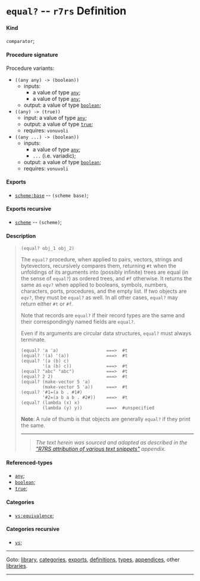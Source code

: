 

<a id='definition__r7rs__equal_3f'></a>

# `equal?` -- `r7rs` Definition


<a id='definition__r7rs__equal_3f__kind'></a>

#### Kind

`comparator`;


<a id='definition__r7rs__equal_3f__procedure-signature'></a>

#### Procedure signature

Procedure variants:
 * `((any any) -> (boolean))`
   * inputs:
     * a value of type [`any`](../../r7rs/types/any.md#type__r7rs__any);
     * a value of type [`any`](../../r7rs/types/any.md#type__r7rs__any);
   * output: a value of type [`boolean`](../../r7rs/types/boolean.md#type__r7rs__boolean);
 * `((any) -> (true))`
   * input: a value of type [`any`](../../r7rs/types/any.md#type__r7rs__any);
   * output: a value of type [`true`](../../r7rs/types/true.md#type__r7rs__true);
   * requires: `vonuvoli`
 * `((any ...) -> (boolean))`
   * inputs:
     * a value of type [`any`](../../r7rs/types/any.md#type__r7rs__any);
     * `...` (i.e. variadic);
   * output: a value of type [`boolean`](../../r7rs/types/boolean.md#type__r7rs__boolean);
   * requires: `vonuvoli`


<a id='definition__r7rs__equal_3f__exports'></a>

#### Exports

 * [`scheme:base`](../../r7rs/exports/scheme_3a_base.md#export__r7rs__scheme_3a_base) -- `(scheme base)`;


<a id='definition__r7rs__equal_3f__exports-recursive'></a>

#### Exports recursive

 * [`scheme`](../../r7rs/exports/scheme.md#export__r7rs__scheme) -- `(scheme)`;


<a id='definition__r7rs__equal_3f__description'></a>

#### Description

> ````
> (equal? obj_1 obj_2)
> ````
> 
> 
> The `equal?` procedure, when applied to pairs, vectors, strings and
> bytevectors, recursively compares them, returning `#t` when the
> unfoldings of its arguments into (possibly infinite) trees are equal
> (in the sense of `equal?`)
> as ordered trees, and `#f` otherwise.  It returns the same as
> `eqv?` when applied to booleans, symbols, numbers, characters,
> ports, procedures, and the empty list.  If two objects are `eqv?`,
> they must be `equal?` as well.  In all other cases, `equal?`
> may return either `#t` or `#f`.
> 
> Note that records are `equal?` if their record types are the same
> and their correspondingly named fields are `equal?`.
> 
> Even if its arguments are
> circular data structures, `equal?` must always terminate.
> 
> 
> ````
> (equal? 'a 'a)                  ===>  #t
> (equal? '(a) '(a))              ===>  #t
> (equal? '(a (b) c)
>         '(a (b) c))             ===>  #t
> (equal? "abc" "abc")            ===>  #t
> (equal? 2 2)                    ===>  #t
> (equal? (make-vector 5 'a)
>         (make-vector 5 'a))     ===>  #t
> (equal? '#1=(a b . #1#)
>         '#2=(a b a b . #2#))    ===>  #t
> (equal? (lambda (x) x)
>         (lambda (y) y))         ===>  #unspecified
> ````
> 
> 
> **Note**:  A rule of thumb is that objects are generally `equal?` if they print
> the same.
> 
> 
> ----
> > *The text herein was sourced and adapted as described in the ["R7RS attribution of various text snippets"](../../r7rs/appendices/attribution.md#appendix__r7rs__attribution) appendix.*


<a id='definition__r7rs__equal_3f__referenced-types'></a>

#### Referenced-types

 * [`any`](../../r7rs/types/any.md#type__r7rs__any);
 * [`boolean`](../../r7rs/types/boolean.md#type__r7rs__boolean);
 * [`true`](../../r7rs/types/true.md#type__r7rs__true);


<a id='definition__r7rs__equal_3f__categories'></a>

#### Categories

 * [`vs:equivalence`](../../r7rs/categories/vs_3a_equivalence.md#category__r7rs__vs_3a_equivalence);


<a id='definition__r7rs__equal_3f__categories-recursive'></a>

#### Categories recursive

 * [`vs`](../../r7rs/categories/vs.md#category__r7rs__vs);

----

Goto: [library](../../r7rs/_index.md#library__r7rs), [categories](../../r7rs/categories/_index.md#toc__r7rs__categories), [exports](../../r7rs/exports/_index.md#toc__r7rs__exports), [definitions](../../r7rs/definitions/_index.md#toc__r7rs__definitions), [types](../../r7rs/types/_index.md#toc__r7rs__types), [appendices](../../r7rs/appendices/_index.md#toc__r7rs__appendices), other [libraries](../../_libraries.md#toc__libraries).

----

